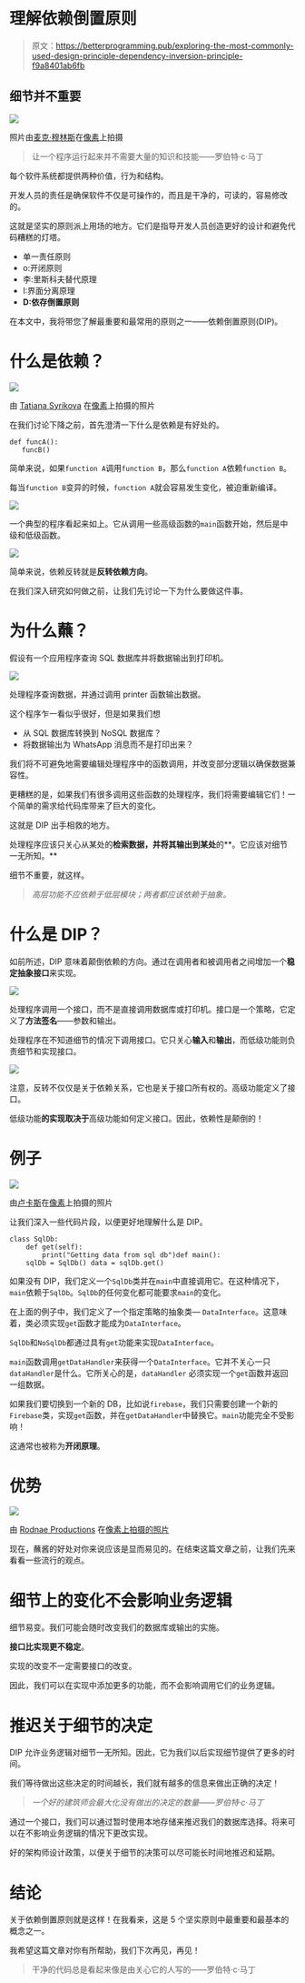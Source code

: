 # 理解依赖倒置原则

> 原文：<https://betterprogramming.pub/exploring-the-most-commonly-used-design-principle-dependency-inversion-principle-f9a8401ab6fb>

## 细节并不重要

![](img/f9ab0290c4314853a08fdb84b5638fa5.png)

照片由[麦克·穆林斯](https://www.pexels.com/@mac-mullins-1319876/)在[像素](https://www.pexels.com/photo/close-up-photo-of-person-holding-lensball-2534487/)上拍摄

> 让一个程序运行起来并不需要大量的知识和技能——罗伯特·c·马丁

每个软件系统都提供两种价值，行为和结构。

开发人员的责任是确保软件不仅是可操作的，而且是干净的，可读的，容易修改的。

这就是坚实的原则派上用场的地方。它们是指导开发人员创造更好的设计和避免代码糟糕的灯塔。

*   单一责任原则
*   o:开闭原则
*   李:里斯科夫替代原理
*   I:界面分离原理
*   **D:依存倒置原则**

在本文中，我将带您了解最重要和最常用的原则之一——依赖倒置原则(DIP)。

# 什么是依赖？

![](img/a490fa23dc0c85ed31fe34f0e43d5351.png)

由 [Tatiana Syrikova](https://www.pexels.com/@tatianasyrikova/) 在[像素](https://www.pexels.com/photo/anonymous-baby-holding-skirt-of-crop-woman-near-river-in-winter-countryside-3932883/)上拍摄的照片

在我们讨论下降之前，首先澄清一下什么是依赖是有好处的。

```
def funcA():
   funcB()
```

简单来说，如果`function A`调用`function B`，那么`function A`依赖`function B`。

每当`function B`变异的时候，`function A`就会容易发生变化，被迫重新编译。

![](img/45979158a2e96d2928467c9af3274844.png)

一个典型的程序看起来如上。它从调用一些高级函数的`main`函数开始，然后是中级和低级函数。

![](img/958d0ac2c9ed8e6cc25585324e9f22bc.png)

简单来说，依赖反转就是**反转依赖方向**。

在我们深入研究如何做之前，让我们先讨论一下为什么要做这件事。

# 为什么蘸？

假设有一个应用程序查询 SQL 数据库并将数据输出到打印机。

![](img/a140a3e30c62ebe354b27f429eb1c58c.png)

处理程序查询数据，并通过调用 printer 函数输出数据。

这个程序乍一看似乎很好，但是如果我们想

*   从 SQL 数据库转换到 NoSQL 数据库？
*   将数据输出为 WhatsApp 消息而不是打印出来？

我们将不可避免地需要编辑处理程序中的函数调用，并改变部分逻辑以确保数据兼容性。

更糟糕的是，如果我们有很多调用这些函数的处理程序，我们将需要编辑它们！一个简单的需求给代码库带来了巨大的变化。

这就是 DIP 出手相救的地方。

处理程序应该只关心从某处的**检索数据，并将其输出到某处**的**。它应该对细节一无所知。**

细节不重要，就这样。

> *高层功能不应依赖于低层模块；两者都应该依赖于抽象。*

# 什么是 DIP？

如前所述，DIP 意味着颠倒依赖的方向。通过在调用者和被调用者之间增加一个**稳定抽象接口**来实现。

![](img/e077d736fbde212791d86f3439490c31.png)

处理程序调用一个接口，而不是直接调用数据库或打印机。接口是一个策略，它定义了**方法签名**——参数和输出。

处理程序在不知道细节的情况下调用接口。它只关心**输入**和**输出**，而低级功能则负责细节和实现接口。

![](img/e939224056c345316001cef67c4b1d2d.png)

注意，反转不仅仅是关于依赖关系，它也是关于接口所有权的。高级功能定义了接口。

低级功能**的实现取决于**高级功能如何定义接口。因此，依赖性是颠倒的！

# 例子

![](img/318fff8fe68c55cee7d6ac2ec5e94ce1.png)

由[卢卡斯](https://www.pexels.com/@goumbik/)在[像素](https://www.pexels.com/photo/blue-retractable-pen-574070/)上拍摄的照片

让我们深入一些代码片段，以便更好地理解什么是 DIP。

```
class SqlDb:
    def get(self):
        print("Getting data from sql db")def main():
    sqlDb = SqlDb() data = sqlDb.get()
```

如果没有 DIP，我们定义一个`SqlDb`类并在`main`中直接调用它。在这种情况下，`main`依赖于`SqlDb`。`SqlDb`的任何变化都可能要求`main`的变化。

在上面的例子中，我们定义了一个指定策略的抽象类— `DataInterface`。这意味着，类必须实现`get`函数才能成为`DataInterface`。

`SqlDb`和`NoSqlDb`都通过具有`get`功能来实现`DataInterface`。

`main`函数调用`getDataHandler`来获得一个`DataInterface`。它并不关心一只`dataHandler`是什么。它所关心的是，`dataHandler` 必须实现一个`get`函数并返回一组数据。

如果我们要切换到一个新的 DB，比如说`firebase`，我们只需要创建一个新的`Firebase`类，实现`get`函数，并在`getDataHandler`中替换它。`main`功能完全不受影响！

这通常也被称为**开闭原理**。

# 优势

![](img/4b17410dbaed563ca67e80a676a63059.png)

由 [Rodnae Productions](https://www.pexels.com/@rodnae-prod/) 在[像素上拍摄的照片](https://www.pexels.com/photo/a-man-driving-a-camper-van-8230948/)

现在，蘸酱的好处对你来说应该是显而易见的。在结束这篇文章之前，让我们先来看看一些流行的观点。

# 细节上的变化不会影响业务逻辑

细节易变。我们可能会随时改变我们的数据库或输出的实施。

**接口比实现更不稳定**。

实现的改变不一定需要接口的改变。

因此，我们可以在实现中添加更多的功能，而不会影响调用它们的业务逻辑。

# 推迟关于细节的决定

DIP 允许业务逻辑对细节一无所知。因此，它为我们以后实现细节提供了更多的时间。

我们等待做出这些决定的时间越长，我们就有越多的信息来做出正确的决定！

> *一个好的建筑师会最大化没有做出的决定的数量——罗伯特·c·马丁*

通过一个接口，我们可以通过暂时使用本地存储来推迟我们的数据库选择。将来可以在不影响业务逻辑的情况下更改实现。

好的架构师设计政策，以便关于细节的决策可以尽可能长时间地推迟和延期。

# 结论

关于依赖倒置原则就是这样！在我看来，这是 5 个坚实原则中最重要和最基本的概念之一。

我希望这篇文章对你有所帮助，我们下次再见，再见！

> 干净的代码总是看起来像是由关心它的人写的——罗伯特·c·马丁